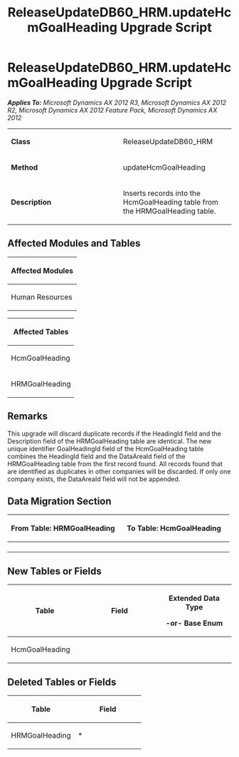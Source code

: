 ﻿---
title: ReleaseUpdateDB60_HRM.updateHcmGoalHeading Upgrade Script
TOCTitle: ReleaseUpdateDB60_HRM.updateHcmGoalHeading Upgrade Script
ms:assetid: bf918d42-8631-8bd2-a1f1-fbfa769c5e35
ms:mtpsurl: https://msdn.microsoft.com/en-us/library/JJ686743(v=AX.60)
ms:contentKeyID: 49710942
ms.date: 05/18/2015
mtps_version: v=AX.60
---

# ReleaseUpdateDB60\_HRM.updateHcmGoalHeading Upgrade Script 


_**Applies To:** Microsoft Dynamics AX 2012 R3, Microsoft Dynamics AX 2012 R2, Microsoft Dynamics AX 2012 Feature Pack, Microsoft Dynamics AX 2012_

<table>
<colgroup>
<col style="width: 50%" />
<col style="width: 50%" />
</colgroup>
<tbody>
<tr class="odd">
<td><p><strong>Class</strong></p></td>
<td><p>ReleaseUpdateDB60_HRM</p></td>
</tr>
<tr class="even">
<td><p><strong>Method</strong></p></td>
<td><p>updateHcmGoalHeading</p></td>
</tr>
<tr class="odd">
<td><p><strong>Description</strong></p></td>
<td><p>Inserts records into the HcmGoalHeading table from the HRMGoalHeading table.</p></td>
</tr>
</tbody>
</table>


## Affected Modules and Tables

<table>
<colgroup>
<col style="width: 100%" />
</colgroup>
<thead>
<tr class="header">
<th><p>Affected Modules</p></th>
</tr>
</thead>
<tbody>
<tr class="odd">
<td><p>Human Resources</p></td>
</tr>
</tbody>
</table>


<table>
<colgroup>
<col style="width: 100%" />
</colgroup>
<thead>
<tr class="header">
<th><p>Affected Tables</p></th>
</tr>
</thead>
<tbody>
<tr class="odd">
<td><p>HcmGoalHeading</p></td>
</tr>
<tr class="even">
<td><p>HRMGoalHeading</p></td>
</tr>
</tbody>
</table>


## Remarks

This upgrade will discard duplicate records if the HeadingId field and the Description field of the HRMGoalHeading table are identical. The new unique identifier GoalHeadingId field of the HcmGoalHeading table combines the HeadingId field and the DataAreaId field of the HRMGoalHeading table from the first record found. All records found that are identified as duplicates in other companies will be discarded. If only one company exists, the DataAreaId field will not be appended.

## Data Migration Section

<table>
<colgroup>
<col style="width: 50%" />
<col style="width: 50%" />
</colgroup>
<thead>
<tr class="header">
<th><p>From Table: HRMGoalHeading</p></th>
<th><p>To Table: HcmGoalHeading</p></th>
</tr>
</thead>
<tbody>
<tr class="odd">
<td><p></p></td>
<td><p></p></td>
</tr>
</tbody>
</table>


## New Tables or Fields

<table>
<colgroup>
<col style="width: 33%" />
<col style="width: 33%" />
<col style="width: 33%" />
</colgroup>
<thead>
<tr class="header">
<th><p>Table</p></th>
<th><p>Field</p></th>
<th><p>Extended Data Type</p>
<p>-or- Base Enum</p></th>
</tr>
</thead>
<tbody>
<tr class="odd">
<td><p>HcmGoalHeading</p></td>
<td><p></p></td>
<td><p></p></td>
</tr>
</tbody>
</table>


## Deleted Tables or Fields

<table>
<colgroup>
<col style="width: 50%" />
<col style="width: 50%" />
</colgroup>
<thead>
<tr class="header">
<th><p>Table</p></th>
<th><p>Field</p></th>
</tr>
</thead>
<tbody>
<tr class="odd">
<td><p>HRMGoalHeading</p></td>
<td><p>*</p></td>
</tr>
</tbody>
</table>

  


